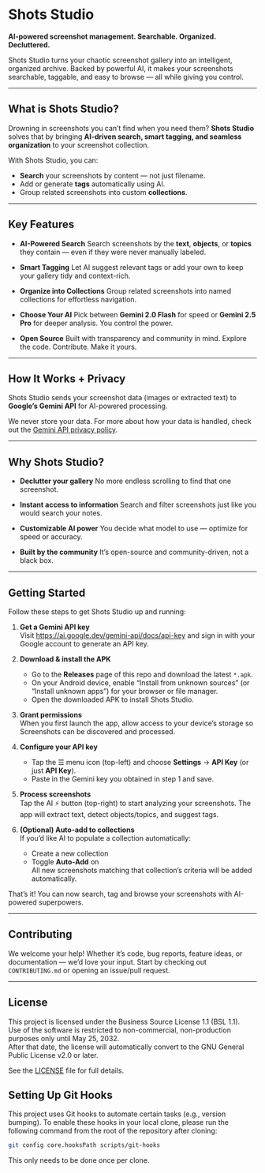 # Shots Studio

**AI-powered screenshot management. Searchable. Organized. Decluttered.**

Shots Studio turns your chaotic screenshot gallery into an intelligent, organized archive. Backed by powerful AI, it makes your screenshots searchable, taggable, and easy to browse — all while giving you control.

---

## What is Shots Studio?

Drowning in screenshots you can’t find when you need them?
**Shots Studio** solves that by bringing **AI-driven search, smart tagging, and seamless organization** to your screenshot collection.

With Shots Studio, you can:

* **Search** your screenshots by content — not just filename.
* Add or generate **tags** automatically using AI.
* Group related screenshots into custom **collections**.

---

## Key Features

* **AI-Powered Search**
  Search screenshots by the **text**, **objects**, or **topics** they contain — even if they were never manually labeled.

* **Smart Tagging**
  Let AI suggest relevant tags or add your own to keep your gallery tidy and context-rich.

* **Organize into Collections**
  Group related screenshots into named collections for effortless navigation.

* **Choose Your AI**
  Pick between **Gemini 2.0 Flash** for speed or **Gemini 2.5 Pro** for deeper analysis. You control the power.

* **Open Source**
  Built with transparency and community in mind. Explore the code. Contribute. Make it yours.

---

## How It Works + Privacy

Shots Studio sends your screenshot data (images or extracted text) to **Google’s Gemini API** for AI-powered processing.

We never store your data. For more about how your data is handled, check out the [Gemini API privacy policy](https://ai.google.dev/gemini-api/terms).

---

## Why Shots Studio?

* **Declutter your gallery**
  No more endless scrolling to find that one screenshot.

* **Instant access to information**
  Search and filter screenshots just like you would search your notes.

* **Customizable AI power**
  You decide what model to use — optimize for speed or accuracy.

* **Built by the community**
  It’s open-source and community-driven, not a black box.

---

## Getting Started

Follow these steps to get Shots Studio up and running:

1. **Get a Gemini API key**  
   Visit https://ai.google.dev/gemini-api/docs/api-key and sign in with your Google account to generate an API key.

2. **Download & install the APK**  
   - Go to the **Releases** page of this repo and download the latest `*.apk`.  
   - On your Android device, enable “Install from unknown sources” (or “Install unknown apps”) for your browser or file manager.  
   - Open the downloaded APK to install Shots Studio.

3. **Grant permissions**  
   When you first launch the app, allow access to your device’s storage so Screenshots can be discovered and processed.

4. **Configure your API key**  
   - Tap the ☰ menu icon (top-left) and choose **Settings** → **API Key** (or just **API Key**).  
   - Paste in the Gemini key you obtained in step 1 and save.

5. **Process screenshots**  
   Tap the AI ⚡️ button (top-right) to start analyzing your screenshots. The app will extract text, detect objects/topics, and suggest tags.

6. **(Optional) Auto-add to collections**  
   If you’d like AI to populate a collection automatically:  
   - Create a new collection  
   - Toggle **Auto-Add** on  
   All new screenshots matching that collection’s criteria will be added automatically.

That’s it! You can now search, tag and browse your screenshots with AI-powered superpowers.

---


## Contributing

We welcome your help! Whether it’s code, bug reports, feature ideas, or documentation — we’d love your input.
Start by checking out `CONTRIBUTING.md` or opening an issue/pull request.

---

## License

This project is licensed under the Business Source License 1.1 (BSL 1.1).  
Use of the software is restricted to non-commercial, non-production purposes only until May 25, 2032.  
After that date, the license will automatically convert to the GNU General Public License v2.0 or later.  

See the [LICENSE](LICENSE) file for full details.

## Setting Up Git Hooks

This project uses Git hooks to automate certain tasks (e.g., version bumping). To enable these hooks in your local clone, please run the following command from the root of the repository after cloning:

```bash
git config core.hooksPath scripts/git-hooks
```

This only needs to be done once per clone.
